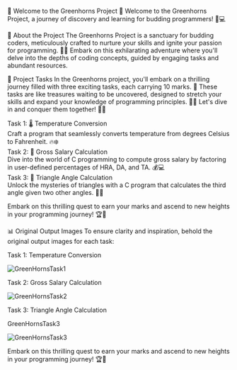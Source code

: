 
🌟 Welcome to the Greenhorns Project 🌟
Welcome to the Greenhorns Project, a journey of discovery and learning for budding programmers! 🚀💻

🌱 About the Project
The Greenhorns Project is a sanctuary for budding coders, meticulously crafted to nurture your skills and ignite your passion for programming. 🌿✨ Embark on this exhilarating adventure where you'll delve into the depths of coding concepts, guided by engaging tasks and abundant resources.

🎯 Project Tasks
In the Greenhorns project, you'll embark on a thrilling journey filled with three exciting tasks, each carrying 10 marks. 🚀 These tasks are like treasures waiting to be uncovered, designed to stretch your skills and expand your knowledge of programming principles. 🌱💡 Let's dive in and conquer them together! 💪🔥

Task 1: 🌡️ Temperature Conversion<br/>
Craft a program that seamlessly converts temperature from degrees Celsius to Fahrenheit. 🔥❄️<br/>
Task 2: 💼 Gross Salary Calculation<br/>
Dive into the world of C programming to compute gross salary by factoring in user-defined percentages of HRA, DA, and TA. 💰💻<br/>
Task 3: 🔺 Triangle Angle Calculation<br/>
Unlock the mysteries of triangles with a C program that calculates the third angle given two other angles. 📐✨<br/>

Embark on this thrilling quest to earn your marks and ascend to new heights in your programming journey! 🏆🚀

📊 Original Output Images
To ensure clarity and inspiration, behold the original output images for each task:

Task 1: Temperature Conversion<br/>

![GreenHornsTask1](https://github.com/BhavyaWithCode/FlutterDevelopmentTask/assets/153913406/b051d167-f346-4ae6-bcd1-741d8e4b15bc)

Task 2: Gross Salary Calculation<br/>

![GreenHornsTask2](https://github.com/BhavyaWithCode/FlutterDevelopmentTask/assets/153913406/e41df842-b794-4b86-a0c5-bca266688f30)        

Task 3: Triangle Angle Calculation<br/>

GreenHornsTask3<br/>

![GreenHornsTask3](https://github.com/BhavyaWithCode/FlutterDevelopmentTask/assets/153913406/883562bd-a851-47bd-9ba1-82ae6aabad75)

Embark on this thrilling quest to earn your marks and ascend to new heights in your programming journey! 🏆🚀




